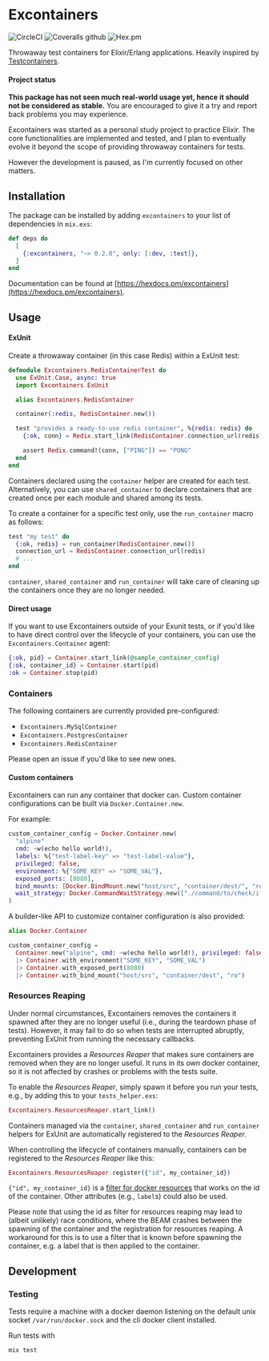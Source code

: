 # Excontainers

![CircleCI](https://img.shields.io/circleci/build/github/dallagi/excontainers/master)
![Coveralls github](https://img.shields.io/coveralls/github/dallagi/excontainers)
![Hex.pm](https://img.shields.io/hexpm/v/excontainers)

Throwaway test containers for Elixir/Erlang applications.
Heavily inspired by [Testcontainers](https://www.testcontainers.org/).

#### Project status

**This package has not seen much real-world usage yet, hence it should not be considered as stable.**
You are encouraged to give it a try and report back problems you may experience.

Excontainers was started as a personal study project to practice Elixir.
The core functionalities are implemented and tested, and I plan to eventually evolve it beyond the scope of providing throwaway containers for tests.

However the development is paused, as I'm currently focused on other matters.

## Installation

The package can be installed by adding `excontainers` to your list of dependencies in `mix.exs`:

```elixir
def deps do
  [
    {:excontainers, "~> 0.2.0", only: [:dev, :test]},
  ]
end
```

Documentation can be found at [https://hexdocs.pm/excontainers](https://hexdocs.pm/excontainers).

## Usage

#### ExUnit

Create a throwaway container (in this case Redis) within a ExUnit test:

``` elixir
defmodule Excontainers.RedisContainerTest do
  use ExUnit.Case, async: true
  import Excontainers.ExUnit

  alias Excontainers.RedisContainer

  container(:redis, RedisContainer.new())

  test "provides a ready-to-use redis container", %{redis: redis} do
    {:ok, conn} = Redix.start_link(RedisContainer.connection_url(redis))

    assert Redix.command!(conn, ["PING"]) == "PONG"
  end
end
```

Containers declared using the `container` helper are created for each test.
Alternatively, you can use `shared_container` to declare containers that are created once per each module and shared among its tests.

To create a container for a specific test only, use the `run_container` macro as follows:

```elixir
test "my test" do
  {:ok, redis} = run_container(RedisContainer.new())
  connection_url = RedisContainer.connection_url(redis)
  # ...
end
```

`container`, `shared_container` and `run_container` will take care of cleaning up the containers once they are no longer needed.

#### Direct usage

If you want to use Excontainers outside of your Exunit tests,
or if you'd like to have direct control over the lifecycle of your containers,
you can use the `Excontainers.Container` agent:

```elixir
{:ok, pid} = Container.start_link(@sample_container_config)
{:ok, container_id} = Container.start(pid)
:ok = Container.stop(pid)
```

### Containers

The following containers are currently provided pre-configured:

* `Excontainers.MySqlContainer`
* `Excontainers.PostgresContainer`
* `Excontainers.RedisContainer`

Please open an issue if you'd like to see new ones.

#### Custom containers

Excontainers can run any container that docker can.
Custom container configurations can be built via `Docker.Container.new`.

For example:

```elixir
custom_container_config = Docker.Container.new(
  "alpine"
  cmd: ~w(echo hello world!),
  labels: %{"test-label-key" => "test-label-value"},
  privileged: false,
  environment: %{"SOME_KEY" => "SOME_VAL"},
  exposed_ports: [8080],
  bind_mounts: [Docker.BindMount.new("host/src", "container/dest/", "ro")],
  wait_strategy: Docker.CommandWaitStrategy.new(["./command/to/check/if/container/is/ready.sh"])
)
```

A builder-like API to customize container configuration is also provided:

``` elixir
alias Docker.Container

custom_container_config =
  Container.new("alpine", cmd: ~w(echo hello world!), privileged: false)
  |> Container.with_environment("SOME_KEY", "SOME_VAL")
  |> Container.with_exposed_port(8080)
  |> Container.with_bind_mount("host/src", "container/dest", "ro")
```

### Resources Reaping

Under normal circumstances, Excontainers removes the containers it spawned after they are no longer useful (i.e., during the teardown phase of tests).
However, it may fail to do so when tests are interrupted abruptly, preventing ExUnit from running the necessary callbacks.

Excontainers provides a _Resources Reaper_ that makes sure containers are removed when they are no longer useful.
It runs in its own docker container, so it is not affected by crashes or problems with the tests suite.

To enable the _Resources Reaper_, simply spawn it before you run your tests, e.g., by adding this to your `tests_helper.exs`:

``` elixir
Excontainers.ResourcesReaper.start_link()
```

Containers managed via the `container`, `shared_container` and `run_container` helpers for ExUnit are automatically registered to the _Resources Reaper_.

When controlling the lifecycle of containers manually, containers can be registered to the _Resources Reaper_ like this:

``` elixir
Excontainers.ResourcesReaper.register({"id", my_container_id})
```

`{"id", my_container_id}` is a [filter for docker resources](https://docs.docker.com/engine/reference/commandline/ps/#filtering) that works on the id of the container.
Other attributes (e.g., `label`s) could also be used.

Please note that using the id as filter for resources reaping may lead to (albeit unlikely) race conditions, where the BEAM crashes between the spawning of the container and the registration for resources reaping.
A workaround for this is to use a filter that is known before spawning the container, e.g. a label that is then applied to the container.

## Development

### Testing

Tests require a machine with a docker daemon listening on the default unix socket `/var/run/docker.sock` and the cli docker client installed.

Run tests with

```
mix test
```
